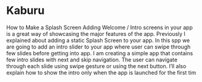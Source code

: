# Kaburu
How to Make a Splash Screen 
Adding Welcome / Intro screens in your app is a great way of showcasing the major features of the app.
Previously I explained about adding a static Splash Screen to your app. 
In this spp we are going to add an intro slider to your app
where user can swipe through few slides before getting into app.
 I am creating a simple app that contains 
 few intro slides with next and skip navigation. 
 The user can navigate through each slide using swipe gesture or using the next button.
 I’ll also explain how to show the intro only when the app is launched for the first tim
